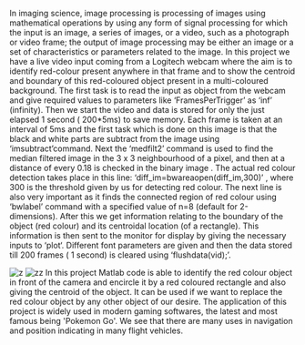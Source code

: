 In imaging science, image processing is processing of images using mathematical operations by using
any form of signal processing for which the input is an image, a series of images, or a video, such as a
photograph or video frame; the output of image processing may be either an image or a set of
characteristics or parameters related to the image. In this project we have a live video input coming
from a Logitech webcam where the aim is to identify red-colour present anywhere in that frame and
to show the centroid and boundary of this red-coloured object present in a multi-coloured
background.
The first task is to read the input as object from the webcam and give required values to parameters
like ‘FramesPerTrigger’ as ‘inf’ (infinity). Then we start the video and data is stored for only the just
elapsed 1 second ( 200*5ms) to save memory. Each frame is taken at an interval of 5ms and the first
task which is done on this image is that the black and white parts are subtract from the image using
‘imsubtract’command. Next the ‘medfilt2’ command is used to find the median filtered image in the
3 x 3 neighbourhood of a pixel, and then at a distance of every 0.18 is checked in the binary image .
The actual red colour detection takes place in this line:
‘diff_im=bwareaopen(diff_im,300)’ , where 300 is the threshold given by us for detecting red colour.
The next line is also very important as it finds the connected region of red colour using ‘bwlabel’
command with a specified value of n=8 (default for 2-dimensions).
After this we get information relating to the boundary of the object (red colour) and its centroidal
location (of a rectangle). This information is then sent to the monitor for display by giving the
necessary inputs to ‘plot‘. Different font parameters are given and then the data stored till 200
frames ( 1 second) is cleared using ‘flushdata(vid);’.
  
![z](https://user-images.githubusercontent.com/84719685/176025935-85af188f-f685-4f37-b857-8e68ab38b81f.jpg)
![zz](https://user-images.githubusercontent.com/84719685/176025940-aed5cdab-cd21-4d9f-86ea-acc60041ca1e.jpg)
In this project Matlab code is able to identify the red colour object in front of the camera and
encircle it by a red coloured rectangle and also giving the centroid of the object. It can be used if we
want to replace the red colour object by any other object of our desire. The application of this
project is widely used in modern gaming softwares, the latest and most famous being &#39;Pokemon Go&#39;.
We see that there are many uses in navigation and position indicating in many flight vehicles.
